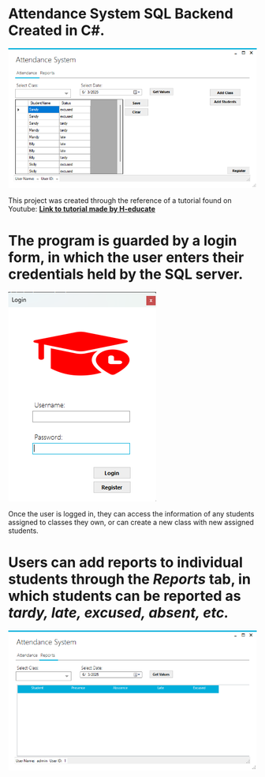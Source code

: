 # Attendance System SQL Backend Created in C#.

<p hover = "center">
  <img src = "https://github.com/rileystuartmyers/AttendanceSystem/blob/469e643335efd94f8a6dfe8ca352a41afd285d7e/git_images/Screenshot%202025-06-03%20142901.png">
</p>

This project was created through the reference of a tutorial found on Youtube: <a href = "https://www.youtube.com/watch?v=Ck3cKCGevlM&t=3578s"><b>Link to tutorial made by H-educate</b></a>

# The program is guarded by a login form, in which the user enters their credentials held by the SQL server.

<p hover = "center">
  <img src = "https://github.com/rileystuartmyers/AttendanceSystem/blob/469e643335efd94f8a6dfe8ca352a41afd285d7e/git_images/Screenshot%202025-06-03%20142854.png">
</p>

Once the user is logged in, they can access the information of any students assigned to classes they own, or can create a new class with new assigned students.

# Users can add reports to individual students through the <i>Reports</i> tab, in which students can be reported as <i><b>tardy, late, excused, absent, etc.</b></i>
<p hover = "center">
  <img src = "https://github.com/rileystuartmyers/AttendanceSystem/blob/469e643335efd94f8a6dfe8ca352a41afd285d7e/git_images/Screenshot%202025-06-03%20142945.png">
</p>
